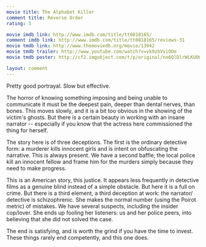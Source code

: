 ```yaml
---
movie title: The Alphabet Killer
comment title: Reverse Order
rating: 3

movie imdb link: http://www.imdb.com/title/tt0818165/
comment imdb link: http://www.imdb.com/title/tt0818165/reviews-31
movie tmdb link: http://www.themoviedb.org/movie/13942
movie tmdb trailer: http://www.youtube.com/watch?v=vk9zbVviOOo
movie tmdb poster: http://cf2.imgobject.com/t/p/original/no6QlDlrWLKUO68qqe1ixl80PTo.jpg

layout: comment
---
```


Pretty good portrayal. Slow but effective. 

The horror of knowing something imposing and being unable to communicate it must be the deepest pain, deeper than dental nerves, than bones. This moves slowly, and it is a bit too obvious in the showing of the victim's ghosts. But there is a certain beauty in working with an insane narrator -- especially if you know that the actress here commissioned the thing for herself. 

The story here is of three deceptions. The first is the ordinary detective form: a murderer kills innocent girls and is intent on obfuscating the narrative. This is always present. We have a second baffle; the local police kill an innocent fellow and frame him for the murders simply because they need to make progress. 

This is an American story, this justice. It appears less frequently in detective films as a genuine blind instead of a simple obstacle. But here it is a full on crime. But there is a third element, a third deception at work: the narrator/ detective is schizophrenic. She makes the normal number (using the Poirot metric) of mistakes. We have several suspects, including the insider cop/lover. She ends up fooling her listeners: us and her police peers, into believing that she did not solved the case.

The end is satisfying, and is worth the grind if you have the time to invest. These things rarely end competently, and this one does.